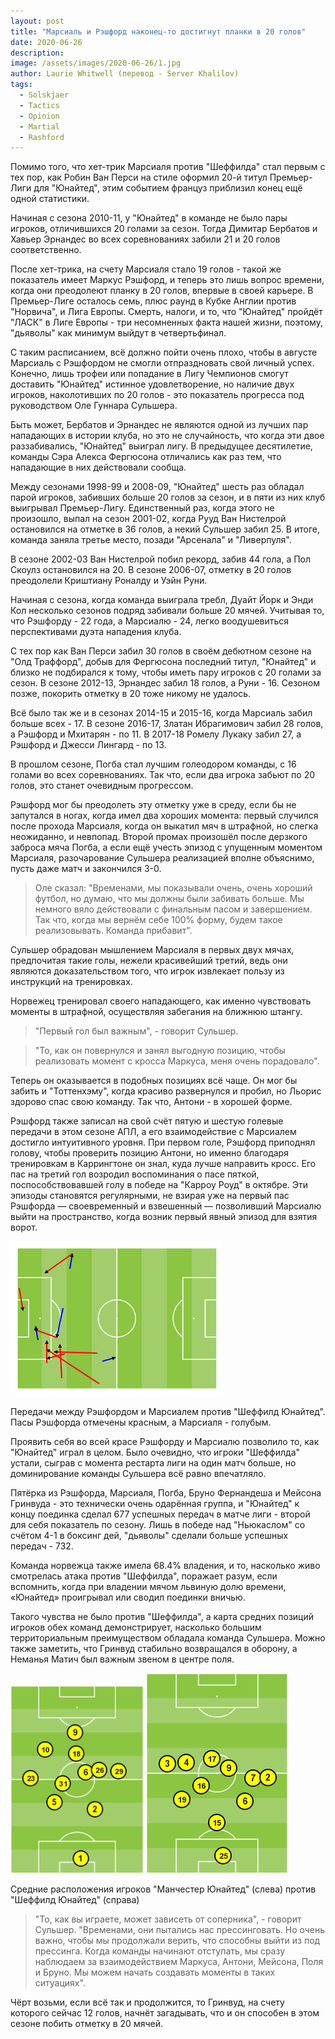 ```yaml
---
layout: post
title: "Марсиаль и Рэшфорд наконец-то достигнут планки в 20 голов"
date: 2020-06-26
description: 
image: /assets/images/2020-06-26/1.jpg
author: Laurie Whitwell (перевод - Server Khalilov)
tags: 
  - Solskjaer
  - Tactics
  - Opinion
  - Martial
  - Rashford
---
```



Помимо того, что хет-трик Марсиаля против "Шеффилда" стал первым с тех пор, как Робин Ван Перси на стиле оформил 20-й титул Премьер-Лиги для "Юнайтед", этим событием француз приблизил конец ещё одной статистики.

Начиная с сезона 2010-11, у "Юнайтед" в команде не было пары игроков, отличившихся 20 голами за сезон. Тогда Димитар Бербатов и Хавьер Эрнандес во всех соревнованиях забили 21 и 20 голов соответственно.

После хет-трика, на счету Марсиаля стало 19 голов - такой же показатель имеет Маркус Рэшфорд, и теперь это лишь вопрос времени, когда они преодолеют планку в 20 голов, впервые в своей карьере. В Премьер-Лиге осталось семь, плюс раунд в Кубке Англии против "Норвича", и Лига Европы. Смерть, налоги, и то, что "Юнайтед" пройдёт "ЛАСК" в Лиге Европы - три несомненных факта нашей жизни, поэтому, "дьяволы" как минимум выйдут в четвертьфинал.

С таким расписанием, всё должно пойти очень плохо, чтобы в августе Марсиаль с Рэшфордом не смогли отпраздновать свой личный успех. Конечно, лишь трофеи или попадание в Лигу Чемпионов смогут доставить "Юнайтед" истинное удовлетворение, но наличие двух игроков, наколотивших по 20 голов - это показатель прогресса под руководством Оле Гуннара Сульшера.

Быть может, Бербатов и Эрнандес не являются одной из лучших пар нападающих в истории клуба, но это не случайность, что когда эти двое раззабивались, "Юнайтед" выиграл лигу. В предыдущее десятилетие, команды Сэра Алекса Фергюсона отличались как раз тем, что нападающие в них действовали сообща.

Между сезонами 1998-99 и 2008-09, "Юнайтед" шесть раз обладал парой игроков, забивших больше 20 голов за сезон, и в пяти из них клуб выигрывал Премьер-Лигу. Единственный раз, когда этого не произошло, выпал на сезон 2001-02, когда Рууд Ван Нистелрой остановился на отметке в 36 голов, а некий Сульшер забил 25. В итоге, команда заняла третье место, позади "Арсенала" и "Ливерпуля".

В сезоне 2002-03 Ван Нистелрой побил рекорд, забив 44 гола, а Пол Скоулз остановился на 20. В сезоне 2006-07, отметку в 20 голов преодолели Криштиану Роналду и Уэйн Руни.

Начиная с сезона, когда команда выиграла требл, Дуайт Йорк и Энди Кол несколько сезонов подряд забивали больше 20 мячей. Учитывая то, что Рэшфорду - 22 года, а Марсиалю - 24, легко воодушевиться перспективами дуэта нападения клуба.

С тех пор как Ван Перси забил 30 голов в своём дебютном сезоне на "Олд Траффорд", добыв для Фергюсона последний титул, "Юнайтед" и близко не подбирался к тому, чтобы иметь пару игроков с 20 голами за сезон. В сезоне 2012-13, Эрнандес забил 18 голов, а Руни - 16. Сезоном позже, покорить отметку в 20 тоже никому не удалось.

Всё было так же и в сезонах 2014-15 и 2015-16, когда Марсиаль забил больше всех - 17. В сезоне 2016-17, Златан Ибрагимович забил 28 голов, а Рэшфорд и Мхитарян - по 11. В 2017-18 Ромелу Лукаку забил 27, а Рэшфорд и Джесси Лингард - по 13.

В прошлом сезоне, Погба стал лучшим голеодором команды, с 16 голами во всех соревнованиях. Так что, если два игрока забьют по 20 голов, это станет очевидным прогрессом.

Рэшфорд мог бы преодолеть эту отметку уже в среду, если бы не запутался в ногах, когда имел два хороших момента: первый случился после прохода Марсиаля, когда он выкатил мяч в штрафной, но слегка неожиданно, и невпопад. Второй промах произошёл после дерзкого заброса мяча Погба, а если ещё учесть эпизод с упущенным моментом Марсиаля, разочарование Сульшера реализацией вполне объяснимо, пусть даже матч и закончился 3-0.

> Оле сказал: "Временами, мы показывали очень, очень хороший футбол, но думаю, что мы должны были забивать больше. Мы немного вяло действовали с финальным пасом и завершением. Так что, когда мы вернём себе 100% форму, будем такое реализовывать. Команда прибавит".

Сульшер обрадован мышлением Марсиаля в первых двух мячах, предпочитая такие голы, нежели красивейший третий, ведь они являются доказательством того, что игрок извлекает пользу из инструкций на тренировках.

Норвежец тренировал своего нападающего, как именно чувствовать моменты в штрафной, осуществляя забегания на ближнюю штангу.

> "Первый гол был важным", - говорит Сульшер.

> "То, как он повернулся и занял выгодную позицию, чтобы реализовать момент с кросса Маркуса, меня очень порадовало".

Теперь он оказывается в подобных позициях всё чаще. Он мог бы забить и "Тоттенхэму", когда красиво развернулся и пробил, но Льорис здорово спас свою команду. Так что, Антони - в хорошей форме.

Рэшфорд также записал на свой счёт пятую и шестую голевые передачи в этом сезоне АПЛ, а его взаимодействие с Марсиалем достигло интуитивного уровня. При первом голе, Рэшфорд приподнял голову, чтобы проверить позицию Антони, но именно благодаря тренировкам в Каррингтоне он знал, куда лучше направить кросс. Его пас на третий гол возродил воспоминания о пасе пяткой, поспособствовавшей голу в победе на "Карроу Роуд" в октябре. Эти эпизоды становятся регулярными, не взирая уже на первый пас Рэшфорда — своевременный и взвешенный — позволивший Марсиалю выйти на пространство, когда возник первый явный эпизод для взятия ворот.

![](/assets/images/2020-06-26/2.png)

Передачи между Рэшфордом и Марсиалем против "Шеффилд Юнайтед". Пасы Рэшфорда отмечены красным, а Марсиаля - голубым.

Проявить себя во всей красе Рэшфорду и Марсиалю позволило то, как "Юнайтед" играл в целом. Было очевидно, что игроки "Шеффилда" устали, сыграв с момента рестарта лиги на один матч больше, но доминирование команды Сульшера всё равно впечатляло.

Пятёрка из Рэшфорда, Марсиаля, Погба, Бруно Фернандеша и Мейсона Гринвуда - это технически очень одарённая группа, и "Юнайтед" к концу поединка сделал 677 успешных передач в матче лиги - второй для себя показатель по сезону. Лишь в победе над "Ньюкаслом" со счётом 4-1 в боксинг дей, "дьяволы" сделали больше успешных передач - 732.

Команда норвежца также имела 68.4% владения, и то, насколько живо смотрелась атака против "Шеффилда", поражает разум, если вспомнить, когда при владении мячом львиную долю времени, «Юнайтед» проигрывал или сводил поединки вничью.

Такого чувства не было против "Шеффилда", а карта средних позиций игроков обех команд демонстрирует, насколько большим территориальным преимуществом обладала команда Сульшера. Можно также заметить, что Гринвуд стабильно возвращался в оборону, а Неманья Матич был важным звеном в центре поля.

![](/assets/images/2020-06-26/3.png)
![](/assets/images/2020-06-26/4.png)

Средние расположения игроков "Манчестер Юнайтед" (слева) против "Шеффилд Юнайтед" (справа)

> "То, как вы играете, может зависеть от соперника", - говорит Сульшер. "Временами, они пытались нас прессинговать. Но очень важно, чтобы мы продолжали верить, что способны выйти из под прессинга. Когда команды начинают отступать, мы сразу наблюдаем за взаимодействием Маркуса, Антони, Мейсона, Поля и Бруно. Мы можем начать создавать моменты в таких ситуациях".

Чёрт возьми, если всё так и продолжится, то Гринвуд, на счету которого сейчас 12 голов, начнёт загадывать, что и он способен в этом сезоне побить отметку в 20 мячей.
